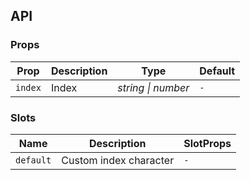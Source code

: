 ## API

### Props

| Prop | Description | Type | Default |
| ----- | -------------- | -------- | ---------- |
| `index` | Index | _string \| number_ | `-` |

### Slots

| Name | Description | SlotProps |
| --- | --- | --- |
| `default` | Custom index character | `-` |